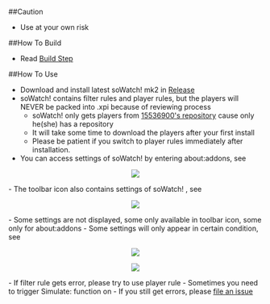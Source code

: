 ##Caution

- Use at your own risk

##How To Build

- Read <a href="https://github.com/jc3213/Misc/blob/master/Manual/en-US/HowToBuild.md">Build Step</a>

##How To Use

- Download and install latest soWatch! mk2 in <a href="https://github.com/jc3213/soWatch/releases">Release</a>
- soWatch! contains filter rules and player rules, but the players will NEVER be packed into .xpi because of reviewing process
  - soWatch! only gets players from <a href="https://bitbucket.org/kafan15536900/haoutil/raw/master/player/testmod/">15536900's repository</a> cause only he(she) has a repository
  - It will take some time to download the players after your first install
  - Please be patient if you switch to player rules immediately after installation.
- You can access settings of soWatch! by entering about:addons, see
<p align="center"><img src="http://i62.tinypic.com/b9isr7.jpg"></p>
- The toolbar icon also contains settings of soWatch! , see
<p align="center"><img src="http://i57.tinypic.com/208wpcl.jpg"></p>
  - Some settings are not displayed, some only available in toolbar icon, some only for about:addons
  - Some settings will only appear in certain condition, see
<p align="center"><img src="http://i62.tinypic.com/2sb30w9.jpg"></p>
<p align="center"><img src="http://i58.tinypic.com/34g13pt.jpg"></p>
- If filter rule gets error, please try to use player rule
  - Sometimes you need to trigger Simulate: function on
  - If you still get errors, please <a href="https://github.com/jc3213/soWatch/issues">file an issue</a>
